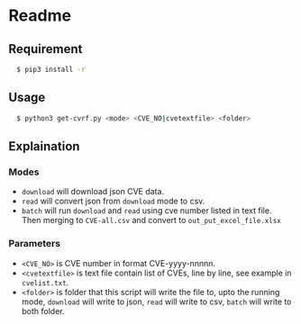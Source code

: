 # Readme

## Requirement

```bash
  $ pip3 install -r 
```

## Usage

```bash
  $ python3 get-cvrf.py <mode> <CVE_NO|cvetextfile> <folder>
```

## Explaination

### Modes

- `download` will download json CVE data.
- `read` will convert json from `download` mode to csv.
- `batch` will run `download` and `read` using cve number listed in text file. Then merging to `CVE-all.csv` and convert to `out_put_excel_file.xlsx`

### Parameters

- `<CVE_NO>` is CVE number in format CVE-yyyy-nnnnn.
- `<cvetextfile>` is text file contain list of CVEs, line by line, see example in `cvelist.txt`.
- `<folder>` is folder that this script will write the file to, upto the running mode, `download` will write to json, `read` will write to csv, `batch` will write to both folder.